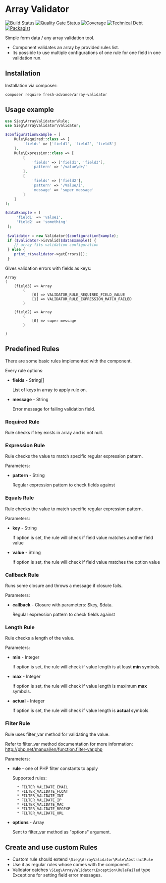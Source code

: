 # Array Validator

[![Build Status](https://travis-ci.com/Fresh-Advance/array-validator.svg?branch=master)](https://travis-ci.com/Fresh-Advance/array-validator)
[![Quality Gate Status](https://sonarcloud.io/api/project_badges/measure?project=Fresh-Advance_array-validator&metric=alert_status)](https://sonarcloud.io/dashboard?id=Fresh-Advance_array-validator)
[![Coverage](https://sonarcloud.io/api/project_badges/measure?project=Fresh-Advance_array-validator&metric=coverage)](https://sonarcloud.io/dashboard?id=Fresh-Advance_array-validator)
[![Technical Debt](https://sonarcloud.io/api/project_badges/measure?project=Fresh-Advance_array-validator&metric=sqale_index)](https://sonarcloud.io/dashboard?id=Fresh-Advance_array-validator)
[![Packagist](https://img.shields.io/packagist/v/fresh-advance/array-validator.svg)](https://packagist.org/packages/fresh-advance/array-validator)

Simple form data / any array validation tool.

* Component validates an array by provided rules list. 
* Its possible to use multiple configurations of one rule for one field in one validation run.

## Installation

Installation via composer:

```
composer require fresh-advance/array-validator
```

## Usage example

```php
use Sieg\ArrayValidator\Rule;
use Sieg\ArrayValidator\Validator;

$configurationExample = [
    Rule\Required::class => [
        'fields' => ['field1', 'field2', 'field3']
    ],
    Rule\Expression::class => [
        [
            'fields' => ['field1', 'field3'],
            'pattern' => '/value\d+/'
        ],
        [
            'fields' => ['field2'],
            'pattern' => '/Value/i',
            'message' => 'super message'
        ]
    ]
];

$dataExample = [
     'field1' => 'value1',
     'field2' => 'something'
 ];
 
 $validator = new Validator($configurationExample);
 if ($validator->isValid($dataExample)) {
    // array fits validation configuration
 } else {
    print_r($validator->getErrors());
 }
```

Gives validation errors with fields as keys:

```
Array
(
    [field3] => Array
        (
            [0] => VALIDATOR_RULE_REQUIRED_FIELD_VALUE
            [1] => VALIDATOR_RULE_EXPRESSION_MATCH_FAILED
        )

    [field2] => Array
        (
            [0] => super message
        )

)
```

## Predefined Rules

There are some basic rules implemented with the component.

Every rule options:

* **fields** - String[]

    List of keys in array to apply rule on.
    
* **message** - String

    Error message for failing validation field.

### Required Rule

Rule checks if key exists in array and is not null.

### Expression Rule

Rule checks the value to match specific regular expression pattern.

Parameters:
* **pattern** - String
    
    Regular expression pattern to check fields against

### Equals Rule

Rule checks the value to match specific regular expression pattern.

Parameters:
* **key** - String
    
    If option is set, the rule will check if field value matches another field value
    
* **value** - String

    If option is set, the rule will check if field value matches the option value

### Callback Rule

Runs some closure and throws a message if closure fails.

Parameters:
* **callback** - Closure with parameters: $key, $data.
    
    Regular expression pattern to check fields against

### Length Rule

Rule checks a length of the value.

Parameters:
* **min** - Integer
    
    If option is set, the rule will check if value length is at least **min** symbols.
    
* **max** - Integer
    
    If option is set, the rule will check if value length is maximum **max** symbols.

* **actual** - Integer
    
    If option is set, the rule will check if value length is **actual** symbols.

### Filter Rule

Rule uses filter_var method for validating the value.

Refer to filter_var method documentation for more information: http://php.net/manual/en/function.filter-var.php

Parameters:
* **rule** - one of PHP filter constants to apply
    
    Supported rules:
        
        * FILTER_VALIDATE_EMAIL
        * FILTER_VALIDATE_FLOAT
        * FILTER_VALIDATE_INT
        * FILTER_VALIDATE_IP
        * FILTER_VALIDATE_MAC
        * FILTER_VALIDATE_REGEXP
        * FILTER_VALIDATE_URL

* **options** - Array
    
    Sent to filter_var method as "options" argument.


## Create and use custom Rules

* Custom rule should extend ``\Sieg\ArrayValidator\Rule\AbstractRule``
* Use it as regular rules whose comes with the component.
* Validator catches ``\Sieg\ArrayValidator\Exception\RuleFailed`` type Exceptions for setting field error messages.